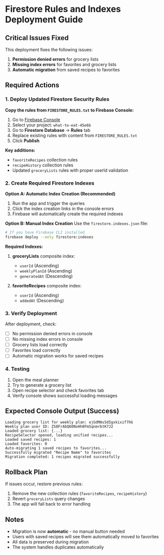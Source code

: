 # Firestore Rules and Indexes Deployment Guide

## Critical Issues Fixed

This deployment fixes the following issues:
1. **Permission denied errors** for grocery lists
2. **Missing index errors** for favorites and grocery lists
3. **Automatic migration** from saved recipes to favorites

## Required Actions

### 1. Deploy Updated Firestore Security Rules

**Copy the rules from `FIRESTORE_RULES.txt` to Firebase Console:**

1. Go to [Firebase Console](https://console.firebase.google.com/)
2. Select your project: `what-to-eat-45e6b`
3. Go to **Firestore Database** → **Rules** tab
4. Replace existing rules with content from `FIRESTORE_RULES.txt`
5. Click **Publish**

**Key additions:**
- `favoriteRecipes` collection rules
- `recipeHistory` collection rules
- Updated `groceryLists` rules with proper userId validation

### 2. Create Required Firestore Indexes

**Option A: Automatic Index Creation (Recommended)**
1. Run the app and trigger the queries
2. Click the index creation links in the console errors
3. Firebase will automatically create the required indexes

**Option B: Manual Index Creation**
Use the `firestore.indexes.json` file:

```bash
# If you have Firebase CLI installed
firebase deploy --only firestore:indexes
```

**Required Indexes:**
1. **groceryLists** composite index:
   - `userId` (Ascending)
   - `weeklyPlanId` (Ascending) 
   - `generatedAt` (Descending)

2. **favoriteRecipes** composite index:
   - `userId` (Ascending)
   - `addedAt` (Descending)

### 3. Verify Deployment

After deployment, check:
- [ ] No permission denied errors in console
- [ ] No missing index errors in console
- [ ] Grocery lists load correctly
- [ ] Favorites load correctly
- [ ] Automatic migration works for saved recipes

### 4. Testing

1. Open the meal planner
2. Try to generate a grocery list
3. Open recipe selector and check favorites tab
4. Verify console shows successful loading messages

## Expected Console Output (Success)

```
Loading grocery list for weekly plan: ojGdMAs5dIgxkixif7hG
Weekly plan user ID: ZS8FrAbQ60NxHh0FmSqnmrbtK7J2
Loaded grocery list: {...}
RecipeSelector opened, loading unified recipes...
Loaded saved recipes: 1
Loaded favorites: 0
Auto-migrating 1 saved recipes to favorites...
Successfully migrated "Recipe Name" to favorites
Migration completed: 1 recipes migrated successfully
```

## Rollback Plan

If issues occur, restore previous rules:
1. Remove the new collection rules (`favoriteRecipes`, `recipeHistory`)
2. Revert `groceryLists` query changes
3. The app will fall back to error handling

## Notes

- Migration is now **automatic** - no manual button needed
- Users with saved recipes will see them automatically moved to favorites
- All data is preserved during migration
- The system handles duplicates automatically 